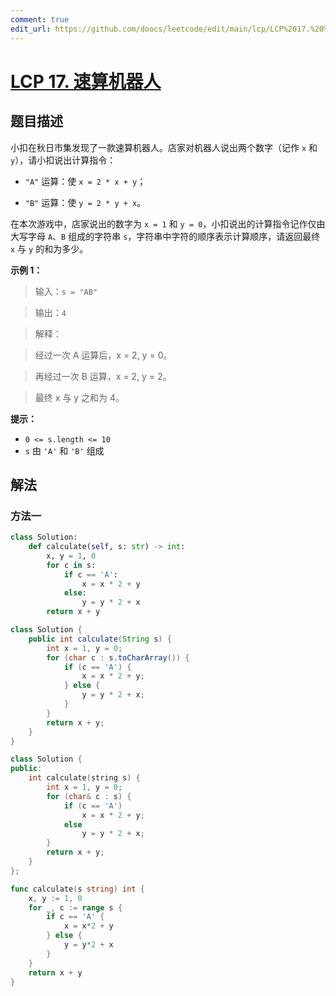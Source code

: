 ```yaml
---
comment: true
edit_url: https://github.com/doocs/leetcode/edit/main/lcp/LCP%2017.%20%E9%80%9F%E7%AE%97%E6%9C%BA%E5%99%A8%E4%BA%BA/README.md
---
```


# [LCP 17. 速算机器人](https://leetcode.cn/problems/nGK0Fy)

## 题目描述

<!-- 这里写题目描述 -->

小扣在秋日市集发现了一款速算机器人。店家对机器人说出两个数字（记作 `x` 和 `y`），请小扣说出计算指令：

-   `"A"` 运算：使 `x = 2 * x + y`；

-   `"B"` 运算：使 `y = 2 * y + x`。

在本次游戏中，店家说出的数字为 `x = 1` 和 `y = 0`，小扣说出的计算指令记作仅由大写字母 `A`、`B` 组成的字符串 `s`，字符串中字符的顺序表示计算顺序，请返回最终 `x` 与 `y` 的和为多少。

**示例 1：**

> 输入：`s = "AB"`

>

> 输出：`4`

>

> 解释：

> 经过一次 A 运算后，x = 2, y = 0。

> 再经过一次 B 运算，x = 2, y = 2。

> 最终 x 与 y 之和为 4。

**提示：**

-   `0 <= s.length <= 10`
-   `s` 由 `'A'` 和 `'B'` 组成

## 解法

### 方法一

<!-- tabs:start -->

```python
class Solution:
    def calculate(self, s: str) -> int:
        x, y = 1, 0
        for c in s:
            if c == 'A':
                x = x * 2 + y
            else:
                y = y * 2 + x
        return x + y
```

```java
class Solution {
    public int calculate(String s) {
        int x = 1, y = 0;
        for (char c : s.toCharArray()) {
            if (c == 'A') {
                x = x * 2 + y;
            } else {
                y = y * 2 + x;
            }
        }
        return x + y;
    }
}
```

```cpp
class Solution {
public:
    int calculate(string s) {
        int x = 1, y = 0;
        for (char& c : s) {
            if (c == 'A')
                x = x * 2 + y;
            else
                y = y * 2 + x;
        }
        return x + y;
    }
};
```

```go
func calculate(s string) int {
	x, y := 1, 0
	for _, c := range s {
		if c == 'A' {
			x = x*2 + y
		} else {
			y = y*2 + x
		}
	}
	return x + y
}
```

<!-- tabs:end -->

<!-- end -->

